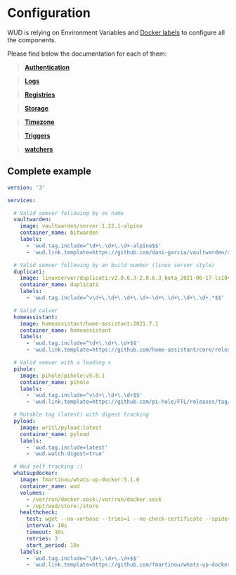 # Configuration
WUD is relying on Environment Variables and [Docker labels](https://docs.docker.com/config/labels-custom-metadata/) to configure all the components.

Please find below the documentation for each of them:
> [**Authentication**](/configuration/authentications/)

> [**Logs**](/configuration/logs/)

> [**Registries**](/configuration/registries/)

> [**Storage**](/configuration/storage/)

> [**Timezone**](/configuration/timezone/)

> [**Triggers**](/configuration/triggers/)

> [**watchers**](/configuration/watchers/)

## Complete example

```yaml
version: '3'

services:

  # Valid semver following by os name
  vaultwarden:
    image: vaultwarden/server:1.22.1-alpine
    container_name: bitwarden
    labels:
      - 'wud.tag.include=^\d+\.\d+\.\d+-alpine$$'
      - 'wud.link.template=https://github.com/dani-garcia/vaultwarden/releases/tag/$${major}.$${minor}.$${patch}'

  # Valid semver following by an build number (linux server style)
  duplicati:
    image: linuxserver/duplicati:v2.0.6.3-2.0.6.3_beta_2021-06-17-ls104
    container_name: duplicati
    labels:
      - 'wud.tag.include=^v\d+\.\d+\.\d+\.\d+-\d+\.\d+\.\d+\.\d+.*$$'

  # Valid calver
  homeassistant:
    image: homeassistant/home-assistant:2021.7.1
    container_name: homeassistant
    labels:
      - 'wud.tag.include=^\d+\.\d+\.\d+$$'
      - 'wud.link.template=https://github.com/home-assistant/core/releases/tag/$${major}.$${minor}.$${patch}'

  # Valid semver with a leading v
  pihole:
    image: pihole/pihole:v5.8.1
    container_name: pihole
    labels:
      - 'wud.tag.include=^v\d+\.\d+\.\d+$$'
      - 'wud.link.template=https://github.com/pi-hole/FTL/releases/tag/v$${major}.$${minor}.$${patch}'

  # Mutable tag (latest) with digest tracking
  pyload:
    image: writl/pyload:latest
    container_name: pyload
    labels:
      - 'wud.tag.include=latest'
      - 'wud.watch.digest=true'

  # Wud self tracking :)
  whatsupdocker:
    image: fmartinou/whats-up-docker:5.1.0
    container_name: wud
    volumes:
      - /var/run/docker.sock:/var/run/docker.sock
      - /opt/wud/store:/store
    healthcheck:
      test: wget --no-verbose --tries=1 --no-check-certificate --spider http://localhost:3000
      interval: 10s
      timeout: 10s
      retries: 3
      start_period: 10s       
    labels:
      - 'wud.tag.include=^\d+\.\d+\.\d+$$'
      - 'wud.link.template=https://github.com/fmartinou/whats-up-docker/releases/tag/$${major}.$${minor}.$${patch}'
```